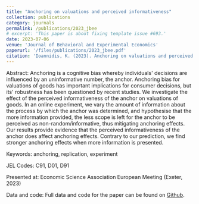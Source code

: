 ```yaml
---
title: "Anchoring on valuations and perceived informativeness"
collection: publications
category: journals
permalink: /publications/2023_jbee
# excerpt: 'This paper is about fixing template issue #693.'
date: 2023-07-06
venue: 'Journal of Behavioral and Experimental Economics'
paperurl: '/files/publications/2023_jbee.pdf'
citation: 'Ioannidis, K. (2023). Anchoring on valuations and perceived informativeness. <i>Journal of Behavioral and Experimental Economics</i>. 106(102060).'
---
```


Abstract: Anchoring is a cognitive bias whereby individuals' decisions are influenced by an uninformative number, the anchor. Anchoring bias for valuations of goods has important implications for consumer decisions, but its' robustness has been questioned by recent studies. We investigate the effect of the perceived informativeness of the anchor on valuations of goods. In an online experiment, we vary the amount of information about the process by which the anchor was determined, and hypothesise that the more information provided, the less scope is left for the anchor to be perceived as non-random/informative, thus mitigating anchoring effects. Our results provide evidence that the perceived informativeness of the anchor does affect anchoring effects. Contrary to our prediction, we find stronger anchoring effects when more information is presented.

Keywords: anchoring, replication, experiment

JEL Codes: C91, D01, D91

Presented at: Economic Science Association European Meeting (Exeter, 2023)

Data and code: Full data and code for the paper can be found on [Github](https://github.com/KonstantinosIoannidis/Anchoring_JBEE).